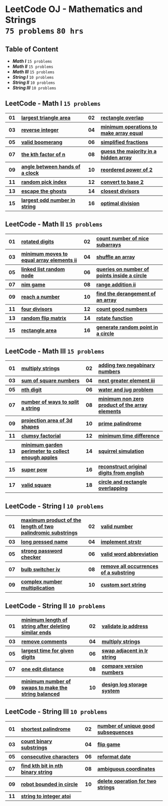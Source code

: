 # LeetCode OJ - Mathematics and Strings <br> `75 problems` `80 hrs`

## Table of Content

- ***Math I***        `15 problems`
- ***Math II***       `15 problems`
- ***Math III***      `15 problems`
- ***String I***      `10 problems`
- ***String II***     `10 problems`
- ***String III***    `10 problems`

## LeetCode - Math I `15 problems`

<table>
    <tbody>
        <tr>
<th align="center" width="50px">01</th><th align="left" width="550px"><a href="https://leetcode.com/problems/largest-triangle-area/">largest triangle area</a></th>
<th align="center" width="50px">02</th><th align="left" width="550px"><a href="https://leetcode.com/problems/rectangle-overlap/">rectangle overlap</a></th>
        </tr>
        <tr>
<th align="center" width="50px">03</th><th align="left" width="550px"><a href="https://leetcode.com/problems/reverse-integer/">reverse integer</a></th>
<th align="center" width="50px">04</th><th align="left" width="550px"><a href="https://leetcode.com/problems/minimum-operations-to-make-array-equal/">minimum operations to make array equal</a></th>
        </tr>
        <tr>
<th align="center" width="50px">05</th><th align="left" width="550px"><a href="https://leetcode.com/problems/valid-boomerang/">valid boomerang</a></th>
<th align="center" width="50px">06</th><th align="left" width="550px"><a href="https://leetcode.com/problems/simplified-fractions/">simplified fractions</a></th>
        </tr>
        <tr>
<th align="center" width="50px">07</th><th align="left" width="550px"><a href="https://leetcode.com/problems/the-kth-factor-of-n/">the kth factor of n</a></th>
<th align="center" width="50px">08</th><th align="left" width="550px"><a href="https://leetcode.com/problems/guess-the-majority-in-a-hidden-array/">guess the majority in a hidden array</a></th>
        </tr>
        <tr>
<th align="center" width="50px">09</th><th align="left" width="550px"><a href="https://leetcode.com/problems/angle-between-hands-of-a-clock/">angle between hands of a clock</a></th>
<th align="center" width="50px">10</th><th align="left" width="550px"><a href="https://leetcode.com/problems/reordered-power-of-2/">reordered power of 2</a></th>
        </tr>
        <tr>
<th align="center" width="50px">11</th><th align="left" width="550px"><a href="https://leetcode.com/problems/random-pick-index/">random pick index</a></th>
<th align="center" width="50px">12</th><th align="left" width="550px"><a href="https://leetcode.com/problems/convert-to-base-2/">convert to base 2</a></th>
        </tr>
        <tr>
<th align="center" width="50px">13</th><th align="left" width="550px"><a href="https://leetcode.com/problems/escape-the-ghosts/">escape the ghosts</a></th>
<th align="center" width="50px">14</th><th align="left" width="550px"><a href="https://leetcode.com/problems/closest-divisors/">closest divisors</a></th>
        </tr>
        <tr>
<th align="center" width="50px">15</th><th align="left" width="550px"><a href="https://leetcode.com/problems/largest-odd-number-in-string/">largest odd number in string</a></th>
<th align="center" width="50px">16</th><th align="left" width="550px"><a href="https://leetcode.com/problems/optimal-division/">optimal division</a></th>
        </tr>
    </tbody>
</table>

## LeetCode - Math II `15 problems`

<table>
    <tbody>
        <tr>
<th align="center" width="50px">01</th><th align="left" width="550px"><a href="https://leetcode.com/problems/rotated-digits/">rotated digits</a></th>
<th align="center" width="50px">02</th><th align="left" width="550px"><a href="https://leetcode.com/problems/count-number-of-nice-subarrays/">count number of nice subarrays</a></th>
        </tr>
        <tr>
<th align="center" width="50px">03</th><th align="left" width="550px"><a href="https://leetcode.com/problems/minimum-moves-to-equal-array-elements-ii/">minimum moves to equal array elements ii</a></th>
<th align="center" width="50px">04</th><th align="left" width="550px"><a href="https://leetcode.com/problems/shuffle-an-array/">shuffle an array</a></th>
        </tr>
        <tr>
<th align="center" width="50px">05</th><th align="left" width="550px"><a href="https://leetcode.com/problems/linked-list-random-node/">linked list random node</a></th>
<th align="center" width="50px">06</th><th align="left" width="550px"><a href="https://leetcode.com/problems/queries-on-number-of-points-inside-a-circle/">queries on number of points inside a circle</a></th>
        </tr>
        <tr>
<th align="center" width="50px">07</th><th align="left" width="550px"><a href="https://leetcode.com/problems/nim-game/">nim game</a></th>
<th align="center" width="50px">08</th><th align="left" width="550px"><a href="https://leetcode.com/problems/range-addition-ii/">range addition ii</a></th>
        </tr>
        <tr>
<th align="center" width="50px">09</th><th align="left" width="550px"><a href="https://leetcode.com/problems/reach-a-number/">reach a number</a></th>
<th align="center" width="50px">10</th><th align="left" width="550px"><a href="https://leetcode.com/problems/find-the-derangement-of-an-array/">find the derangement of an array</a></th>
        </tr>
        <tr>
<th align="center" width="50px">11</th><th align="left" width="550px"><a href="https://leetcode.com/problems/four-divisors/">four divisors</a></th>
<th align="center" width="50px">12</th><th align="left" width="550px"><a href="https://leetcode.com/problems/count-good-numbers/">count good numbers</a></th>
        </tr>
        <tr>
<th align="center" width="50px">13</th><th align="left" width="550px"><a href="https://leetcode.com/problems/random-flip-matrix/">random flip matrix</a></th>
<th align="center" width="50px">14</th><th align="left" width="550px"><a href="https://leetcode.com/problems/rotate-function/">rotate function</a></th>
        </tr>
        <tr>
<th align="center" width="50px">15</th><th align="left" width="550px"><a href="https://leetcode.com/problems/rectangle-area/">rectangle area</a></th>
<th align="center" width="50px">16</th><th align="left" width="550px"><a href="https://leetcode.com/problems/generate-random-point-in-a-circle/">generate random point in a circle</a></th>
        </tr>
    </tbody>
</table>

## LeetCode - Math III `15 problems`

<table>
    <tbody>
        <tr>
<th align="center" width="50px">01</th><th align="left" width="550px"><a href="https://leetcode.com/problems/multiply-strings/">multiply strings</a></th>
<th align="center" width="50px">02</th><th align="left" width="550px"><a href="https://leetcode.com/problems/adding-two-negabinary-numbers/">adding two negabinary numbers</a></th>
        </tr>
        <tr>
<th align="center" width="50px">03</th><th align="left" width="550px"><a href="https://leetcode.com/problems/sum-of-square-numbers/">sum of square numbers</a></th>
<th align="center" width="50px">04</th><th align="left" width="550px"><a href="https://leetcode.com/problems/next-greater-element-iii/">next greater element iii</a></th>
        </tr>
        <tr>
<th align="center" width="50px">05</th><th align="left" width="550px"><a href="https://leetcode.com/problems/nth-digit/">nth digit</a></th>
<th align="center" width="50px">06</th><th align="left" width="550px"><a href="https://leetcode.com/problems/water-and-jug-problem/">water and jug problem</a></th>
        </tr>
        <tr>
<th align="center" width="50px">07</th><th align="left" width="550px"><a href="https://leetcode.com/problems/number-of-ways-to-split-a-string/">number of ways to split a string</a></th>
<th align="center" width="50px">08</th><th align="left" width="550px"><a href="https://leetcode.com/problems/minimum-non-zero-product-of-the-array-elements/">minimum non zero product of the array elements</a></th>
        </tr>
        <tr>
<th align="center" width="50px">09</th><th align="left" width="550px"><a href="https://leetcode.com/problems/projection-area-of-3d-shapes/">projection area of 3d shapes</a></th>
<th align="center" width="50px">10</th><th align="left" width="550px"><a href="https://leetcode.com/problems/prime-palindrome/">prime palindrome</a></th>
        </tr>
        <tr>
<th align="center" width="50px">11</th><th align="left" width="550px"><a href="https://leetcode.com/problems/clumsy-factorial/">clumsy factorial</a></th>
<th align="center" width="50px">12</th><th align="left" width="550px"><a href="https://leetcode.com/problems/minimum-time-difference/">minimum time difference</a></th>
        </tr>
        <tr>
<th align="center" width="50px">13</th><th align="left" width="550px"><a href="https://leetcode.com/problems/minimum-garden-perimeter-to-collect-enough-apples/">minimum garden perimeter to collect enough apples</a></th>
<th align="center" width="50px">14</th><th align="left" width="550px"><a href="https://leetcode.com/problems/squirrel-simulation/">squirrel simulation</a></th>
        </tr>
        <tr>
<th align="center" width="50px">15</th><th align="left" width="550px"><a href="https://leetcode.com/problems/super-pow/">super pow</a></th>
<th align="center" width="50px">16</th><th align="left" width="550px"><a href="https://leetcode.com/problems/reconstruct-original-digits-from-english/">reconstruct original digits from english</a></th>
        </tr>
        <tr>
<th align="center" width="50px">17</th><th align="left" width="550px"><a href="https://leetcode.com/problems/valid-square/">valid square</a></th>
<th align="center" width="50px">18</th><th align="left" width="550px"><a href="https://leetcode.com/problems/circle-and-rectangle-overlapping/">circle and rectangle overlapping</a></th>
        </tr>
    </tbody>
</table>

## LeetCode - String I `10 problems`

<table>
    <tbody>
        <tr>
<th align="center" width="50px">01</th><th align="left" width="550px"><a href="https://leetcode.com/problems/maximum-product-of-the-length-of-two-palindromic-substrings/">maximum product of the length of two palindromic substrings</a></th>
<th align="center" width="50px">02</th><th align="left" width="550px"><a href="https://leetcode.com/problems/valid-number/">valid number</a></th>
        </tr>
        <tr>
<th align="center" width="50px">03</th><th align="left" width="550px"><a href="https://leetcode.com/problems/long-pressed-name/">long pressed name</a></th>
<th align="center" width="50px">04</th><th align="left" width="550px"><a href="https://leetcode.com/problems/implement-strstr/">implement strstr</a></th>
        </tr>
        <tr>
<th align="center" width="50px">05</th><th align="left" width="550px"><a href="https://leetcode.com/problems/strong-password-checker/">strong password checker</a></th>
<th align="center" width="50px">06</th><th align="left" width="550px"><a href="https://leetcode.com/problems/valid-word-abbreviation/">valid word abbreviation</a></th>
        </tr>
        <tr>
<th align="center" width="50px">07</th><th align="left" width="550px"><a href="https://leetcode.com/problems/bulb-switcher-iv/">bulb switcher iv</a></th>
<th align="center" width="50px">08</th><th align="left" width="550px"><a href="https://leetcode.com/problems/remove-all-occurrences-of-a-substring/">remove all occurrences of a substring</a></th>
        </tr>
        <tr>
<th align="center" width="50px">09</th><th align="left" width="550px"><a href="https://leetcode.com/problems/complex-number-multiplication/">complex number multiplication</a></th>
<th align="center" width="50px">10</th><th align="left" width="550px"><a href="https://leetcode.com/problems/custom-sort-string/">custom sort string</a></th>
        </tr>
    </tbody>
</table>

## LeetCode - String II `10 problems`

<table>
    <tbody>
        <tr>
<th align="center" width="50px">01</th><th align="left" width="550px"><a href="https://leetcode.com/problems/minimum-length-of-string-after-deleting-similar-ends/">minimum length of string after deleting similar ends</a></th>
<th align="center" width="50px">02</th><th align="left" width="550px"><a href="https://leetcode.com/problems/validate-ip-address/">validate ip address</a></th>
        </tr>
        <tr>
<th align="center" width="50px">03</th><th align="left" width="550px"><a href="https://leetcode.com/problems/remove-comments/">remove comments</a></th>
<th align="center" width="50px">04</th><th align="left" width="550px"><a href="https://leetcode.com/problems/multiply-strings/">multiply strings</a></th>
        </tr>
        <tr>
<th align="center" width="50px">05</th><th align="left" width="550px"><a href="https://leetcode.com/problems/largest-time-for-given-digits/">largest time for given digits</a></th>
<th align="center" width="50px">06</th><th align="left" width="550px"><a href="https://leetcode.com/problems/swap-adjacent-in-lr-string/">swap adjacent in lr string</a></th>
        </tr>
        <tr>
<th align="center" width="50px">07</th><th align="left" width="550px"><a href="https://leetcode.com/problems/one-edit-distance/">one edit distance</a></th>
<th align="center" width="50px">08</th><th align="left" width="550px"><a href="https://leetcode.com/problems/compare-version-numbers/">compare version numbers</a></th>
        </tr>
        <tr>
<th align="center" width="50px">09</th><th align="left" width="550px"><a href="https://leetcode.com/problems/minimum-number-of-swaps-to-make-the-string-balanced/">minimum number of swaps to make the string balanced</a></th>
<th align="center" width="50px">10</th><th align="left" width="550px"><a href="https://leetcode.com/problems/design-log-storage-system/">design log storage system</a></th>
        </tr>
    </tbody>
</table>

## LeetCode - String III `10 problems`

<table>
    <tbody>
        <tr>
<th align="center" width="50px">01</th><th align="left" width="550px"><a href="https://leetcode.com/problems/shortest-palindrome/">shortest palindrome</a></th>
<th align="center" width="50px">02</th><th align="left" width="550px"><a href="https://leetcode.com/problems/number-of-unique-good-subsequences/">number of unique good subsequences</a></th>
        </tr>
        <tr>
<th align="center" width="50px">03</th><th align="left" width="550px"><a href="https://leetcode.com/problems/count-binary-substrings/">count binary substrings</a></th>
<th align="center" width="50px">04</th><th align="left" width="550px"><a href="https://leetcode.com/problems/flip-game/">flip game</a></th>
        </tr>
        <tr>
<th align="center" width="50px">05</th><th align="left" width="550px"><a href="https://leetcode.com/problems/consecutive-characters/">consecutive characters</a></th>
<th align="center" width="50px">06</th><th align="left" width="550px"><a href="https://leetcode.com/problems/reformat-date/">reformat date</a></th>
        </tr>
        <tr>
<th align="center" width="50px">07</th><th align="left" width="550px"><a href="https://leetcode.com/problems/find-kth-bit-in-nth-binary-string/">find kth bit in nth binary string</a></th>
<th align="center" width="50px">08</th><th align="left" width="550px"><a href="https://leetcode.com/problems/ambiguous-coordinates/">ambiguous coordinates</a></th>
        </tr>
        <tr>
<th align="center" width="50px">09</th><th align="left" width="550px"><a href="https://leetcode.com/problems/robot-bounded-in-circle/">robot bounded in circle</a></th>
<th align="center" width="50px">10</th><th align="left" width="550px"><a href="https://leetcode.com/problems/delete-operation-for-two-strings/">delete operation for two strings</a></th>
        </tr>
        <tr>
<th align="center" width="50px">11</th><th align="left" width="550px"><a href="https://leetcode.com/problems/string-to-integer-atoi/">string to integer atoi</a></th>
        </tr>
    </tbody>
</table>
